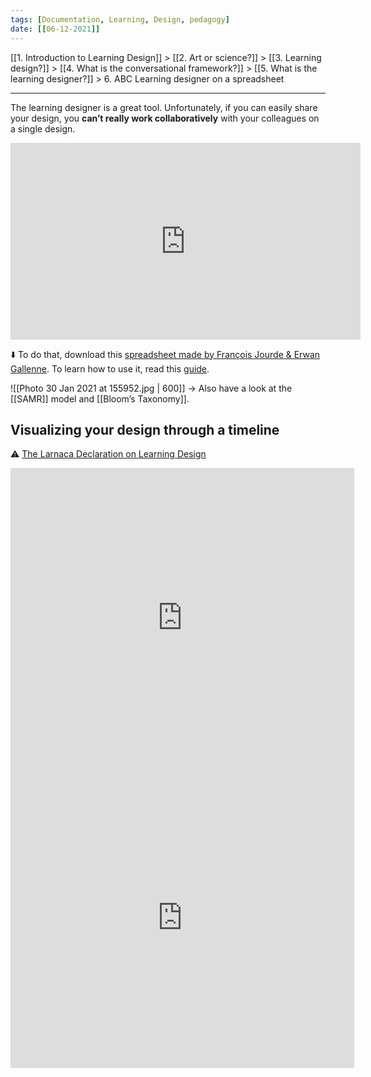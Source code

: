 ```yaml
---
tags: [Documentation, Learning, Design, pedagogy]
date: [[06-12-2021]]
---
```


[[1. Introduction to Learning Design]] > [[2. Art or science?]] > [[3. Learning design?]] > [[4. What is the conversational framework?]] > [[5. What is the learning designer?]] > 6. ABC Learning designer on a spreadsheet

<hr />

The learning designer is a great tool. Unfortunately, if you can easily share your design, you **can’t really work collaboratively** with your colleagues on a single design.

<iframe width="560" height="315" src="https://www.youtube.com/embed/YT8Kd1yInAI" title="YouTube video player" frameborder="0" allow="accelerometer; autoplay; clipboard-write; encrypted-media; gyroscope; picture-in-picture" allowfullscreen></iframe>

⬇️ To do that, download this [spreadsheet made by François Jourde & Erwan Gallenne](https://sites.google.com/view/learning-designer-spreadsheet/). To learn how to use it, read this [guide](https://docs.google.com/document/d/10B3AARVl8paGAEy_vB5g9eRcCRhf7Ysy0NCIZSe1B9E/edit#heading=h.vyaldlrihg5r).

![[Photo 30 Jan 2021 at 155952.jpg | 600]]
-> Also have a look at the [[SAMR]] model and [[Bloom’s Taxonomy]].

## Visualizing your design through a timeline
⚠️ [The Larnaca Declaration on Learning Design](https://jime.open.ac.uk/articles/10.5334/jime.407/)

<iframe border=0 frameborder=0 height=480 width=550   
 src="https://twitframe.com/show?url=https://twitter.com/jourde/status/1439555641383739392?s=20"></iframe>

<iframe border=0 frameborder=0 height=480 width=550   
 src="https://twitframe.com/show?url=https://twitter.com/jourde/status/1442086501383299073?s=20"></iframe>
